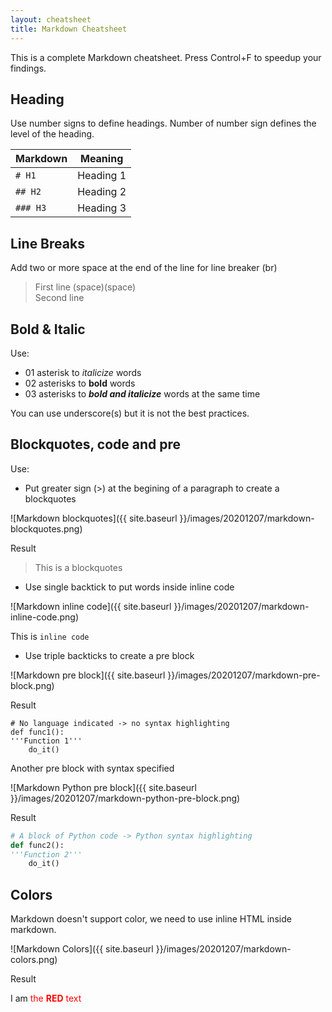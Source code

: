```yaml
---
layout: cheatsheet
title: Markdown Cheatsheet
---
```


This is a complete Markdown cheatsheet. Press Control+F to speedup your findings.

## Heading
Use number signs to define headings. Number of number sign defines the level of the heading.

| Markdown      |   Meaning     |
|---------------|---------------|
| `# H1`           | Heading 1     |
| `## H2`          | Heading 2     |
| `### H3`         | Heading 3     |

## Line Breaks
Add two or more space at the end of the line for line breaker (br)

> First line (space)(space)  
> Second line

## Bold & Italic
Use:
- 01 asterisk to *italicize* words  
- 02 asterisks to **bold** words  
- 03 asterisks to ***bold and italicize*** words at the same time  

You can use underscore(s) but it is not the best practices.

## Blockquotes, code and pre
Use:  
- Put greater sign (>) at the begining of a paragraph to create a blockquotes  

![Markdown blockquotes]({{ site.baseurl }}/images/20201207/markdown-blockquotes.png)  

Result

> This is a blockquotes  

- Use single backtick to put words inside inline code  

![Markdown inline code]({{ site.baseurl }}/images/20201207/markdown-inline-code.png)  

This is `inline code`

- Use triple backticks to create a pre block  

![Markdown pre block]({{ site.baseurl }}/images/20201207/markdown-pre-block.png)

Result

```
# No language indicated -> no syntax highlighting
def func1():
'''Function 1'''
    do_it()
```  

Another pre block with syntax specified   

![Markdown Python pre block]({{ site.baseurl }}/images/20201207/markdown-python-pre-block.png)

Result

```python
# A block of Python code -> Python syntax highlighting
def func2():
'''Function 2'''
    do_it()
```  

## Colors
Markdown doesn't support color, we need to use inline HTML inside markdown.

![Markdown Colors]({{ site.baseurl }}/images/20201207/markdown-colors.png)

Result

I am <span style="color:red"> the **RED** text</span>
